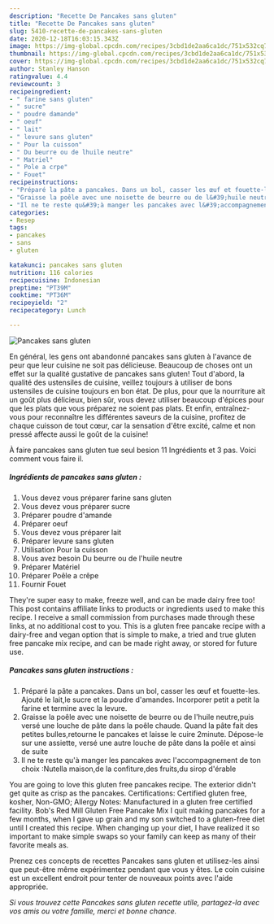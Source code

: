 ```yaml
---
description: "Recette De Pancakes sans gluten"
title: "Recette De Pancakes sans gluten"
slug: 5410-recette-de-pancakes-sans-gluten
date: 2020-12-18T16:03:15.343Z
image: https://img-global.cpcdn.com/recipes/3cbd1de2aa6ca1dc/751x532cq70/pancakes-sans-gluten-photo-principale-de-la-recette.jpg
thumbnail: https://img-global.cpcdn.com/recipes/3cbd1de2aa6ca1dc/751x532cq70/pancakes-sans-gluten-photo-principale-de-la-recette.jpg
cover: https://img-global.cpcdn.com/recipes/3cbd1de2aa6ca1dc/751x532cq70/pancakes-sans-gluten-photo-principale-de-la-recette.jpg
author: Stanley Hanson
ratingvalue: 4.4
reviewcount: 3
recipeingredient:
- " farine sans gluten"
- " sucre"
- " poudre damande"
- " oeuf"
- " lait"
- " levure sans gluten"
- " Pour la cuisson"
- " Du beurre ou de lhuile neutre"
- " Matriel"
- " Pole a crpe"
- " Fouet"
recipeinstructions:
- "Préparé la pâte a pancakes. Dans un bol, casser les œuf et fouette-les. Ajouté le lait,le sucre et la poudre d&#39;amandes. Incorporer petit a petit la farine et termine avec la levure."
- "Graisse la poêle avec une noisette de beurre ou de l&#39;huile neutre,puis versé une louche de pâte dans la poêle chaude. Quand la pâte fait des petites bulles,retourne le pancakes et laisse le cuire 2minute. Dépose-le sur une assiette, versé une autre louche de pâte dans la poêle et ainsi de suite"
- "Il ne te reste qu&#39;à manger les pancakes avec l&#39;accompagnement de ton choix :Nutella maison,de la confiture,des fruits,du sirop d&#39;érable"
categories:
- Resep
tags:
- pancakes
- sans
- gluten

katakunci: pancakes sans gluten 
nutrition: 116 calories
recipecuisine: Indonesian
preptime: "PT39M"
cooktime: "PT36M"
recipeyield: "2"
recipecategory: Lunch

---
```



![Pancakes sans gluten](https://img-global.cpcdn.com/recipes/3cbd1de2aa6ca1dc/751x532cq70/pancakes-sans-gluten-photo-principale-de-la-recette.jpg)

En général, les gens ont abandonné pancakes sans gluten à l'avance de peur que leur cuisine ne soit pas délicieuse. Beaucoup de choses ont un effet sur la qualité gustative de pancakes sans gluten! Tout d'abord, la qualité des ustensiles de cuisine, veillez toujours à utiliser de bons ustensiles de cuisine toujours en bon état. De plus, pour que la nourriture ait un goût plus délicieux, bien sûr, vous devez utiliser beaucoup d'épices pour que les plats que vous préparez ne soient pas plats. Et enfin, entraînez-vous pour reconnaître les différentes saveurs de la cuisine, profitez de chaque cuisson de tout cœur, car la sensation d'être excité, calme et non pressé affecte aussi le goût de la cuisine!

<!--inarticleads1-->

À faire pancakes sans gluten tue seul besion 11 Ingrédients et 3 pas. Voici comment vous faire il.

##### Ingrédients de pancakes sans gluten :

1. Vous devez vous préparer  farine sans gluten
1. Vous devez vous préparer  sucre
1. Préparer  poudre d&#39;amande
1. Préparer  oeuf
1. Vous devez vous préparer  lait
1. Préparer  levure sans gluten
1. Utilisation  Pour la cuisson
1. Vous avez besoin  Du beurre ou de l&#39;huile neutre
1. Préparer  Matériel
1. Préparer  Poêle a crêpe
1. Fournir  Fouet


They&#39;re super easy to make, freeze well, and can be made dairy free too! This post contains affiliate links to products or ingredients used to make this recipe. I receive a small commission from purchases made through these links, at no additional cost to you. This is a gluten free pancake recipe with a dairy-free and vegan option that is simple to make, a tried and true gluten free pancake mix recipe, and can be made right away, or stored for future use. 

<!--inarticleads2-->

##### Pancakes sans gluten instructions :

1. Préparé la pâte a pancakes. Dans un bol, casser les œuf et fouette-les. Ajouté le lait,le sucre et la poudre d&#39;amandes. Incorporer petit a petit la farine et termine avec la levure.
1. Graisse la poêle avec une noisette de beurre ou de l&#39;huile neutre,puis versé une louche de pâte dans la poêle chaude. Quand la pâte fait des petites bulles,retourne le pancakes et laisse le cuire 2minute. Dépose-le sur une assiette, versé une autre louche de pâte dans la poêle et ainsi de suite
1. Il ne te reste qu&#39;à manger les pancakes avec l&#39;accompagnement de ton choix :Nutella maison,de la confiture,des fruits,du sirop d&#39;érable


You are going to love this gluten free pancakes recipe. The exterior didn&#39;t get quite as crisp as the pancakes. Certifications: Certified gluten free, kosher, Non-GMO; Allergy Notes: Manufactured in a gluten free certified facility. Bob&#39;s Red Mill Gluten Free Pancake Mix I quit making pancakes for a few months, when I gave up grain and my son switched to a gluten-free diet until I created this recipe. When changing up your diet, I have realized it so important to make simple swaps so your family can keep as many of their favorite meals as. 

<!--inarticleads1-->

<p>
Prenez ces concepts de recettes Pancakes sans gluten et utilisez-les ainsi que peut-être même expérimentez pendant que vous y êtes. Le coin cuisine est un excellent endroit pour tenter de nouveaux points avec l'aide appropriée.
</p>

<p>
<i>Si vous trouvez cette Pancakes sans gluten recette utile, partagez-la avec vos amis ou votre famille, merci et bonne chance.</i>
</p>
